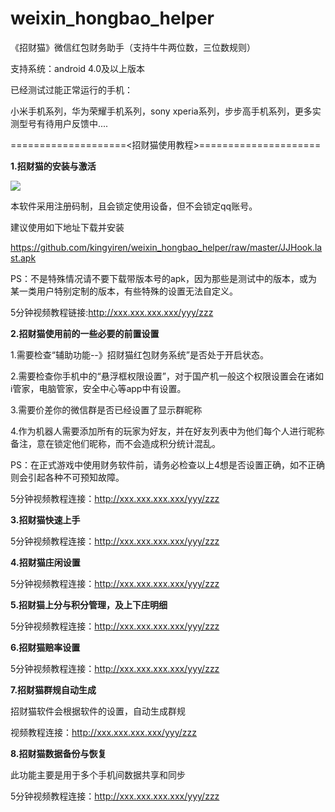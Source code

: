 # weixin_hongbao_helper
《招财猫》微信红包财务助手（支持牛牛两位数，三位数规则）

支持系统：android 4.0及以上版本

已经测试过能正常运行的手机：

小米手机系列，华为荣耀手机系列，sony xperia系列，步步高手机系列，更多实测型号有待用户反馈中....

====================<招财猫使用教程>=====================

<b>1.招财猫的安装与激活</b>

<img src="http://健康・美容・恋愛・料理.xyz/wp-content/uploads/2015/05/tiku014.gif"/>

本软件采用注册码制，且会锁定使用设备，但不会锁定qq账号。

建议使用如下地址下载并安装
  
https://github.com/kingyiren/weixin_hongbao_helper/raw/master/JJHook.last.apk
  
PS：不是特殊情况请不要下载带版本号的apk，因为那些是测试中的版本，或为某一类用户特别定制的版本，有些特殊的设置无法自定义。
  
5分钟视频教程链接:http://xxx.xxx.xxx.xxx/yyy/zzz

<b>2.招财猫使用前的一些必要的前置设置</b>

1.需要检查“辅助功能--》招财猫红包财务系统”是否处于开启状态。

2.需要检查你手机中的“悬浮框权限设置”，对于国产机一般这个权限设置会在诸如i管家，电脑管家，安全中心等app中有设置。

3.需要价差你的微信群是否已经设置了显示群昵称

4.作为机器人需要添加所有的玩家为好友，并在好友列表中为他们每个人进行昵称备注，意在锁定他们昵称，而不会造成积分统计混乱。

PS：在正式游戏中使用财务软件前，请务必检查以上4想是否设置正确，如不正确则会引起各种不可预知故障。

5分钟视频教程连接：http://xxx.xxx.xxx.xxx/yyy/zzz

<b>3.招财猫快速上手</b>

5分钟视频教程连接：http://xxx.xxx.xxx.xxx/yyy/zzz

<b>4.招财猫庄闲设置</b>

5分钟视频教程连接：http://xxx.xxx.xxx.xxx/yyy/zzz

<b>5.招财猫上分与积分管理，及上下庄明细</b>

5分钟视频教程连接：http://xxx.xxx.xxx.xxx/yyy/zzz

<b>6.招财猫赔率设置</b>

5分钟视频教程连接：http://xxx.xxx.xxx.xxx/yyy/zzz

<b>7.招财猫群规自动生成</b>

招财猫软件会根据软件的设置，自动生成群规

视频教程连接：http://xxx.xxx.xxx.xxx/yyy/zzz

<b>8.招财猫数据备份与恢复</b>

此功能主要是用于多个手机间数据共享和同步

5分钟视频教程连接：http://xxx.xxx.xxx.xxx/yyy/zzz


